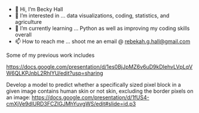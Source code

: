 - 👋 Hi, I’m Becky Hall
- 👀 I’m interested in ... data visualizations, coding, statistics, and agriculture
- 🌱 I’m currently learning ... Python as well as improving my coding skills overall
- 📫 How to reach me ... shoot me an email @ rebekah.g.hall@gmail.com

Some of my previous work includes 

https://docs.google.com/presentation/d/1es0BjJpMZ6v6uD9kDIehvLVpLqVW6QLKPJnbL2RhIYU/edit?usp=sharing 

Develop a model to predict whether a specifically sized pixel block in a given image contains human skin or not skin, excluding the border pixels on an image: https://docs.google.com/presentation/d/1fUS4-cmXjVe9dlURD3FCZIGJMhYuvgWS/edit#slide=id.p3

<!---
rh64367/rh64367 is a ✨ special ✨ repository because its `README.md` (this file) appears on your GitHub profile.
You can click the Preview link to take a look at your changes.
--->
